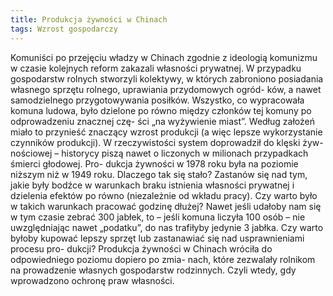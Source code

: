 ```yaml
---
title: Produkcja żywności w Chinach
tags: Wzrost gospodarczy
---
```


Komuniści po przejęciu władzy w Chinach zgodnie z ideologią komunizmu w czasie kolejnych reform zakazali własności prywatnej. W przypadku gospodarstw rolnych stworzyli kolektywy, w których zabroniono posiadania własnego sprzętu rolnego, uprawiania przydomowych ogród- ków, a nawet samodzielnego przygotowywania posiłków. Wszystko, co wypracowała komuna ludowa, było dzielone po równo między członków tej komuny po odprowadzeniu znacznej czę- ści „na wyżywienie miast”. Według założeń miało to przynieść znaczący wzrost produkcji (a więc lepsze wykorzystanie czynników produkcji). W rzeczywistości system doprowadził do klęski żyw- nościowej – historycy piszą nawet o liczonych w milionach przypadkach śmierci głodowej. Pro- dukcja żywności w 1978 roku była na poziomie niższym niż w 1949 roku. Dlaczego tak się stało? Zastanów się nad tym, jakie były bodźce w warunkach braku istnienia własności prywatnej i dzielenia efektów po równo (niezależnie od wkładu pracy). Czy warto było w takich warunkach pracować godzinę dłużej? Nawet jeśli udałoby nam się w tym czasie zebrać 300 jabłek, to – jeśli komuna liczyła 100 osób – nie uwzględniając nawet „podatku”, do nas trafiłyby jedynie 3 jabłka. Czy warto byłoby kupować lepszy sprzęt lub zastanawiać się nad usprawnieniami procesu pro- dukcji? Produkcja żywności w Chinach wróciła do odpowiedniego poziomu dopiero po zmia- nach, które zezwalały rolnikom na prowadzenie własnych gospodarstw rodzinnych. Czyli wtedy, gdy wprowadzono ochronę praw własności.
